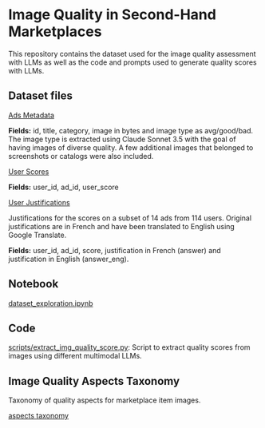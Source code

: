 # Image Quality in Second-Hand Marketplaces
This repository contains the dataset used for the image quality assessment with LLMs as well as the code and prompts used to generate quality scores with LLMs.

## Dataset files

[Ads Metadata](survey_dataset/ads.parquet)

**Fields:** id, title, category, image in bytes and image type as avg/good/bad. The image type is extracted using Claude Sonnet 3.5 with the goal of having images of diverse quality. A few additional images that belonged to screenshots or catalogs were also included.

[User Scores](survey_dataset/user_scores.parquet)

**Fields:** user_id, ad_id, user_score

[User Justifications](survey_dataset/user_justifications.parquet)

Justifications for the scores on a subset of 14 ads from 114 users. Original justifications are in French and have been translated to English using Google Translate.

**Fields:** user_id, ad_id, score, justification in French (answer) and justification in English (answer_eng).

## Notebook

[dataset_exploration.ipynb](dataset_exploration.ipynb)

## Code

[scripts/extract_img_quality_score.py](scripts/extract_img_quality_score.py): Script to extract quality scores from images using different multimodal LLMs.

## Image Quality Aspects Taxonomy

Taxonomy of quality aspects for marketplace item images.

[aspects taxonomy](image_quality_aspects_taxonomy.md)